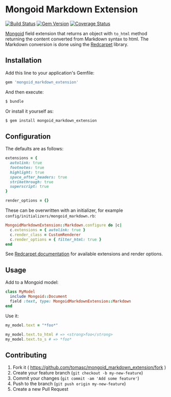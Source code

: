 # Mongoid Markdown Extension

[![Build Status](https://travis-ci.org/tomasc/mongoid_markdown_extension.svg)](https://travis-ci.org/tomasc/mongoid_markdown_extension) [![Gem Version](https://badge.fury.io/rb/mongoid_markdown_extension.svg)](http://badge.fury.io/rb/mongoid_markdown_extension) [![Coverage Status](https://img.shields.io/coveralls/tomasc/mongoid_markdown_extension.svg)](https://coveralls.io/r/tomasc/mongoid_markdown_extension)

[Mongoid](https://github.com/mongoid/mongoid) field extension that returns an object with `to_html` method returning the content converted from Markdown syntax to html. The Markdown conversion is done using the [Redcarpet](https://github.com/vmg/redcarpet) library.

## Installation

Add this line to your application's Gemfile:

```ruby
gem 'mongoid_markdown_extension'
```

And then execute:

```sh
$ bundle
```

Or install it yourself as:

```sh
$ gem install mongoid_markdown_extension
```

## Configuration

The defaults are as follows:

```ruby
extensions = {
  autolink: true
  footnotes: true
  highlight: true
  space_after_headers: true
  strikethrough: true
  superscript: true
}

render_options = {}
```

These can be overwritten with an initializer, for example `config/initializers/mongoid_markdown.rb`:

```ruby
MongoidMarkdownExtension::Markdown.configure do |c|
  c.extensions = { autolink: true }
  c.render_class = CustomRenderer
  c.render_options = { filter_html: true }
end
```

See [Redcarpet documentation](https://github.com/vmg/redcarpet) for available extensions and render options.

## Usage

Add to a Mongoid model:

```ruby
class MyModel
  include Mongoid::Document
  field :text, type: MongoidMarkdownExtension::Markdown
end
```

Use it:

```Ruby
my_model.text = "*foo*"

my_model.text.to_html # => <strong>foo</strong>
my_model.text.to_s # => *foo*
```

## Contributing

1. Fork it ( https://github.com/tomasc/mongoid_markdown_extension/fork )
2. Create your feature branch (`git checkout -b my-new-feature`)
3. Commit your changes (`git commit -am 'Add some feature'`)
4. Push to the branch (`git push origin my-new-feature`)
5. Create a new Pull Request
